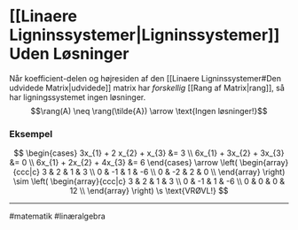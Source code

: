 # [[Linaere Ligninssystemer|Ligninssystemer]] Uden Løsninger

Når koefficient-delen og højresiden af den [[Linaere Ligninssystemer#Den udvidede Matrix|udvidede]] matrix har *forskellig* [[Rang af Matrix|rang]], så har ligningssystemet ingen løsninger. 
$$\rang(A) \neq \rang(\tilde{A}) \arrow \text{Ingen løsninger!}$$

### Eksempel
$$
\begin{cases} 
3x_{1} + 2 x_{2} + x_{3} &= 3  \\
6x_{1} + 3x_{2} + 3x_{3} &= 0 \\
6x_{1} + 2x_{2} + 4x_{3} &= 6
\end{cases} 
\arrow 
\left(
\begin{array}{ccc|c}
 3 & 2 & 1 & 3 \\
 0 & -1 & 1 & -6 \\
 0 & -2 & 2 & 0 \\
\end{array}
\right) 
\sim
\left(
\begin{array}{ccc|c}
 3 & 2 & 1 & 3 \\
 0 & -1 & 1 & -6 \\
 0 & 0 & 0 & 12 \\
\end{array}
\right) 
\s \text{VRØVL!}
$$

---
#matematik #linæralgebra